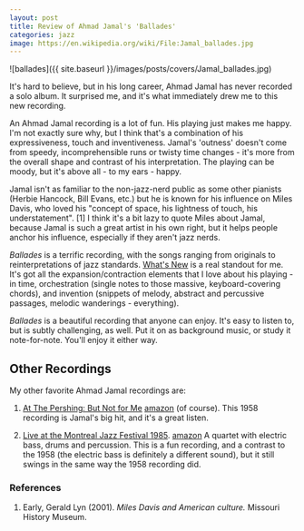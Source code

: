 ```yaml
---
layout: post
title: Review of Ahmad Jamal's 'Ballades' 
categories: jazz 
image: https://en.wikipedia.org/wiki/File:Jamal_ballades.jpg
---
```



![ballades]({{ site.baseurl }}/images/posts/covers/Jamal_ballades.jpg)

It's hard to believe, but in his long career, Ahmad Jamal has never
recorded a solo album. It surprised me, and it's what immediately drew me to
this new recording.

An Ahmad Jamal recording is a lot of fun. His playing just makes me
happy. I'm not exactly sure why, but I think that's a combination of his 
expressiveness, touch and inventiveness. Jamal's 'outness' doesn't come from
speedy, incomprehensible runs or twisty time changes - it's more from the
overall shape and contrast of his interpretation. The playing can be moody, but it's 
above all - to my ears - happy.

Jamal isn't as familiar to the non-jazz-nerd public as some other pianists 
(Herbie Hancock, Bill Evans, etc.) but he is known for his influence on 
Miles Davis, who loved his "concept of space, his lightness of touch, his understatement".
<superscript>[1]</superscript> I think
it's a bit lazy to quote Miles about Jamal, because Jamal is such a great artist
in his own right, but it helps people anchor his influence, especially if they
aren't jazz nerds.

*Ballades* is a terrific recording, with the songs ranging from originals to
reinterpretations of jazz standards. [What's New]() is a real standout for me. 
It's got all the expansion/contraction
elements that I love about his playing - in time, orchestration (single notes to
those massive, keyboard-covering chords), and invention (snippets of melody,
abstract and percussive passages, melodic wanderings - everything).

*Ballades* is a beautiful recording that anyone can enjoy. It's easy to listen
to, but is subtly challenging, as well. Put it on as background music, or
study it note-for-note. You'll enjoy it either way.

## Other Recordings

My other favorite Ahmad Jamal recordings are:

1. [At The Pershing: But Not for
Me](https://en.wikipedia.org/wiki/At_the_Pershing:_But_Not_for_Me) 
[amazon](https://www.amazon.com/At-Pershing-But-Not-Me/dp/B000002O8V)
(of course).
This 1958 recording is Jamal's big hit, and it's a great listen. 

2. [Live at the Montreal Jazz Festival
1985](https://en.wikipedia.org/wiki/Live_at_the_Montreal_Jazz_Festival_1985).
[amazon](https://www.amazon.com/Live-Montreal-Jazz-Festival-1985/dp/B000DZIGHG)
A quartet with electric bass, drums and percussion. This is a fun recording, 
and a contrast to the 1958 (the electric bass is definitely a different sound), 
but it still swings in the same way the 1958 recording did.

### References
1. Early, Gerald Lyn (2001). *Miles Davis and American culture.* Missouri History Museum.
